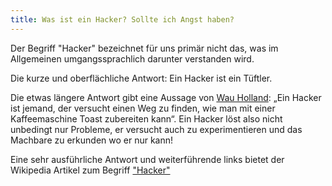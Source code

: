 ```yaml
---
title: Was ist ein Hacker? Sollte ich Angst haben?
---
```


Der Begriff "Hacker" bezeichnet für uns primär nicht das, was im Allgemeinen umgangssprachlich darunter verstanden wird.

Die kurze und oberflächliche Antwort: Ein Hacker ist ein Tüftler.

Die etwas längere Antwort gibt eine Aussage von [Wau Holland]("https://de.wikipedia.org/wiki/Wau_Holland"): „Ein Hacker ist jemand, der versucht einen Weg zu finden, wie man mit einer Kaffeemaschine Toast zubereiten kann“. Ein Hacker löst also nicht unbedingt nur Probleme, er versucht auch zu experimentieren und das Machbare zu erkunden wo er nur kann!

Eine sehr ausführliche Antwort und weiterführende links bietet der Wikipedia Artikel zum Begriff ["Hacker"](https://de.wikipedia.org/wiki/Hacker)